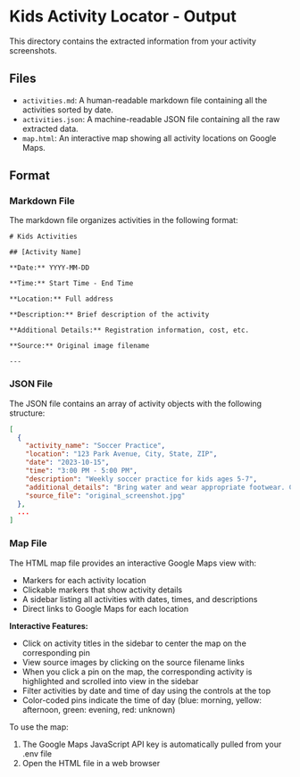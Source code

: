 # Kids Activity Locator - Output

This directory contains the extracted information from your activity screenshots.

## Files

- `activities.md`: A human-readable markdown file containing all the activities sorted by date.
- `activities.json`: A machine-readable JSON file containing all the raw extracted data.
- `map.html`: An interactive map showing all activity locations on Google Maps.

## Format

### Markdown File

The markdown file organizes activities in the following format:

```
# Kids Activities

## [Activity Name]

**Date:** YYYY-MM-DD

**Time:** Start Time - End Time

**Location:** Full address

**Description:** Brief description of the activity

**Additional Details:** Registration information, cost, etc.

**Source:** Original image filename

---
```

### JSON File

The JSON file contains an array of activity objects with the following structure:

```json
[
  {
    "activity_name": "Soccer Practice",
    "location": "123 Park Avenue, City, State, ZIP",
    "date": "2023-10-15",
    "time": "3:00 PM - 5:00 PM",
    "description": "Weekly soccer practice for kids ages 5-7",
    "additional_details": "Bring water and wear appropriate footwear. Cost: $10 per session.",
    "source_file": "original_screenshot.jpg"
  },
  ...
]
```

### Map File

The HTML map file provides an interactive Google Maps view with:

- Markers for each activity location
- Clickable markers that show activity details
- A sidebar listing all activities with dates, times, and descriptions
- Direct links to Google Maps for each location

**Interactive Features:**
- Click on activity titles in the sidebar to center the map on the corresponding pin
- View source images by clicking on the source filename links
- When you click a pin on the map, the corresponding activity is highlighted and scrolled into view in the sidebar
- Filter activities by date and time of day using the controls at the top
- Color-coded pins indicate the time of day (blue: morning, yellow: afternoon, green: evening, red: unknown)

To use the map:
1. The Google Maps JavaScript API key is automatically pulled from your .env file
2. Open the HTML file in a web browser 